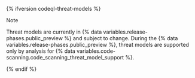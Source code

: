 {% ifversion codeql-threat-models %}

> [!NOTE]
> Threat models are currently in {% data variables.release-phases.public_preview %} and subject to change. During the {% data variables.release-phases.public_preview %}, threat models are supported only by analysis for {% data variables.code-scanning.code_scanning_threat_model_support %}.

{% endif %}
